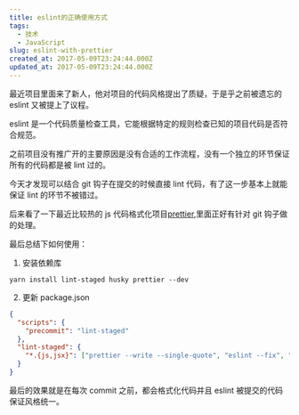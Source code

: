 ```yaml
---
title: eslint的正确使用方式
tags:
  - 技术
  - JavaScript
slug: eslint-with-prettier
created_at: 2017-05-09T23:24:44.000Z
updated_at: 2017-05-09T23:24:44.000Z
---
```


最近项目里面来了新人，他对项目的代码风格提出了质疑，于是乎之前被遗忘的 eslint 又被提上了议程。

eslint 是一个代码质量检查工具，它能根据特定的规则检查已知的项目代码是否符合规范。

之前项目没有推广开的主要原因是没有合适的工作流程，没有一个独立的环节保证所有的代码都是被 lint 过的。

今天才发现可以结合 git 钩子在提交的时候直接 lint 代码，有了这一步基本上就能保证 lint 的环节不被错过。

后来看了一下最近比较热的 js 代码格式化项目[prettier](https://github.com/prettier/prettier),里面正好有针对 git 钩子做的处理。

最后总结下如何使用：

1.  安装依赖库

`yarn install lint-staged husky prettier --dev`

2.  更新 package.json

```json
{
  "scripts": {
    "precommit": "lint-staged"
  },
  "lint-staged": {
    "*.{js,jsx}": ["prettier --write --single-quote", "eslint --fix", "git add"]
  }
}
```

最后的效果就是在每次 commit 之前，都会格式化代码并且 eslint 被提交的代码保证风格统一。
